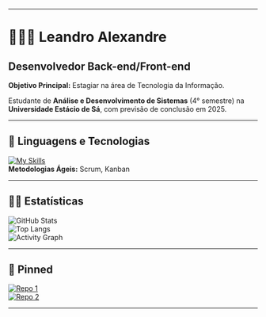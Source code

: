 --------------------------------------------------------------------------------------------------------------

# 👨🏻‍💻 Leandro Alexandre  

## Desenvolvedor Back-end/Front-end  

**Objetivo Principal:** Estagiar na área de Tecnologia da Informação.  

Estudante de **Análise e Desenvolvimento de Sistemas** (4° semestre) na **Universidade Estácio de Sá**, com previsão de conclusão em 2025.  

-----------------------------------------------------------------------------------------------------------------

## 👾 Linguagens e Tecnologias  

[![My Skills](https://skillicons.dev/icons?i=java,js,html,css,mysql,mongodb,git&theme=light)](https://skillicons.dev)  
**Metodologias Ágeis:** Scrum, Kanban  

---------------------------------------------------------------------------------------------------------------

## 🐱‍🏍 Estatísticas  

![GitHub Stats](https://github-readme-stats.vercel.app/api?username=Leandrowrz&show_icons=true&theme=dark&hide_border=true)  
![Top Langs](https://github-readme-stats.vercel.app/api/top-langs/?username=Leandrowrz&layout=compact&theme=dark&hide_border=true)  
![Activity Graph](https://github-readme-activity-graph.vercel.app/graph?username=Leandrowrz&theme=github-dark&hide_border=true)  

--------------------------------------------------------------------------------------------------------------

## 📌 Pinned  

[![Repo 1](https://github-readme-stats.vercel.app/api/pin/?username=Leandrowrz&repo=nome-do-repositorio-1&theme=dark)](https://github.com/Leandrowrz/nome-do-repositorio-1)  
[![Repo 2](https://github-readme-stats.vercel.app/api/pin/?username=Leandrowrz&repo=nome-do-repositorio-2&theme=dark)](https://github.com/Leandrowrz/nome-do-repositorio-2)  

---------------------------------------------------------------------------------------------------------------

